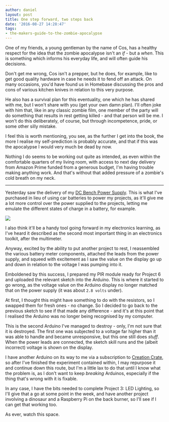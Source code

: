 ```yaml
---
author: daniel
layout: post
title: One step forward, two steps back
date: '2016-08-27 14:28:47'
tags:
- the-makers-guide-to-the-zombie-apocalypse
---
```


One of my friends, a young gentleman by the name of Cos, has a healthy respect for the idea that the zombie apocalypse isn't an _if_ - but a _when_. This is something which informs his everyday life, and will often guide his decisions.

Don't get me wrong, Cos isn't a prepper, but he does, for example, like to get good quality hardware in case he needs it to fend off an attack. On many occasions, you'd have found us in Homebase discussing the pros and cons of various kitchen knives in relation to this very purpose.

He also has a survival plan for this eventuality, one which he has shared with me, but I won't share with you (get your own damn plan). I'll often joke with him that, like in any classic zombie film, one member of the party will do something that results in rest getting killed - and that person will be me. I won't do this deliberately, of course, but through incompetence, pride, or some other silly mistake.

I feel this is worth mentioning, you see, as the further I get into the book, the more I realise my self-prediction is probably accurate, and that if this was the apocalypse I would very much be dead by now.

Nothing I do seems to be working out quite as intended, as even within the comfortable quarters of my living room, with access to next day delivery from Amazon Prime funded from a generous budget, I'm having trouble making anything work. And that's without that added pressure of a zombie's cold breath on my neck.

---------------

Yesterday saw the delivery of my [DC Bench Power Supply](http://amzn.to/2bObzar). This is what I've purchased in lieu of using car batteries to power my projects, as it'll give me a lot more control over the power supplied to the projects, letting me emulate the different states of charge in a battery, for example.

![](//d1a0j00khen1nw.cloudfront.net/2016/08/bps--1-.jpg)

I also think it'll be a handy tool going forward in my electronics learning, as I've heard it described as the second most important thing in an electronics toolkit, after the multimeter. 

Anyway, excited by the ability to put another project to rest, I reassembled the various battery meter components, attached the leads from the power supply, and squeed with excitement as I saw the value on the display go up and down in relation to the voltage I was pumping into it.

Emboldened by this success, I prepared my PIR module ready for Project 6 and uploaded the relevant sketch into the Arduino. This is where it started to go wrong, as the voltage value on the Arduino display no longer matched that on the power supply (it was about `2.8 volts` under).

At first, I thought this might have something to do with the resistors, so I swapped them for fresh ones - no change. So I decided to go back to the previous sketch to see if that made any difference - and it's at this point that I realised the Arduino was no longer being recognised by my computer.

This is the second Arduino I've managed to destroy - only, I'm not sure that it is destroyed. The first one was subjected to a voltage far higher than it was able to handle and became unresponsive, but this one still does _stuff_. When the power leads are connected, the sketch skill runs and the (albeit incorrect) voltage is shown on the display.

I have another Arduino on its way to me via a subscription to [Creation Crate](https://mycreationcrate.com/), so after I've finished the experiment contained within, I may repurpose it and continue down this route, but I'm a little lax to do that until I know what the problem is, as I don't want to keep _breaking_ Arduinos, especially if the thing that's wrong with it is fixable.

In any case, I have the bits needed to complete Project 3: LED Lighting, so I'll give that a go at some point in the week, and have another project involving a dinosaur and a Raspberry Pi on the back burner, so I'll see if I can get that working too.

As ever, watch this space.
